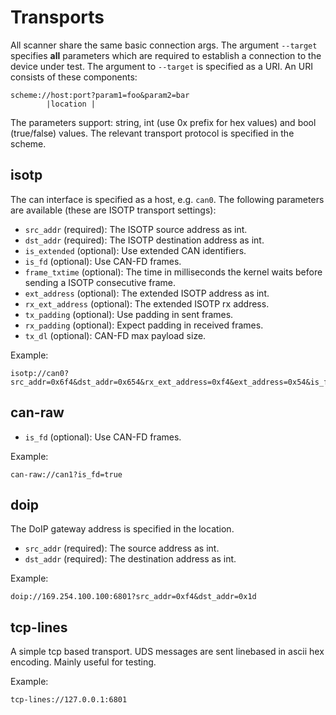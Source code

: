 <!--
SPDX-FileCopyrightText: AISEC Pentesting Team

SPDX-License-Identifier: CC0-1.0
-->

# Transports

All scanner share the same basic connection args.
The argument `--target` specifies **all** parameters which are required to establish a connection to the device under test.
The argument to `--target` is specified as a URI.
An URI consists of these components:

``` text
scheme://host:port?param1=foo&param2=bar
        |location |
```

The parameters support: string, int (use 0x prefix for hex values) and bool (true/false) values.
The relevant transport protocol is specified in the scheme.

## isotp

The can interface is specified as a host, e.g. `can0`.
The following parameters are available (these are ISOTP transport settings):

* `src_addr` (required): The ISOTP source address as int.
* `dst_addr` (required): The ISOTP destination address as int.
* `is_extended` (optional): Use extended CAN identifiers.
* `is_fd` (optional): Use CAN-FD frames.
* `frame_txtime` (optional): The time in milliseconds the kernel waits before sending a ISOTP consecutive frame.
* `ext_address` (optional): The extended ISOTP address as int.
* `rx_ext_address` (optional): The extended ISOTP rx address.
* `tx_padding` (optional): Use padding in sent frames.
* `rx_padding` (optional): Expect padding in received frames.
* `tx_dl` (optional): CAN-FD max payload size.

Example:

``` text
isotp://can0?src_addr=0x6f4&dst_addr=0x654&rx_ext_address=0xf4&ext_address=0x54&is_fd=false
```

## can-raw

* `is_fd` (optional): Use CAN-FD frames.

Example:

``` text
can-raw://can1?is_fd=true
```

## doip

The DoIP gateway address is specified in the location.

* `src_addr` (required): The source address as int.
* `dst_addr` (required): The destination address as int.

Example:

``` text
doip://169.254.100.100:6801?src_addr=0xf4&dst_addr=0x1d
```

## tcp-lines

A simple tcp based transport.
UDS messages are sent linebased in ascii hex encoding.
Mainly useful for testing.

Example:

``` text
tcp-lines://127.0.0.1:6801
```

